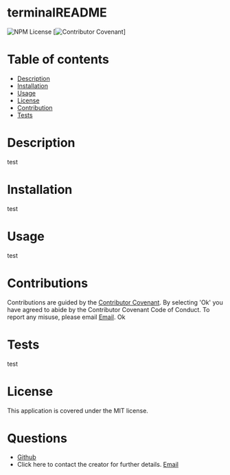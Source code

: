 # terminalREADME
![NPM License](https://img.shields.io/badge/license-MIT-red)
[![Contributor Covenant](https://img.shields.io/badge/Contributor%20Covenant-2.1-4baaaa.svg)]
# Table of contents
* [Description](#description)
* [Installation](#installation)
* [Usage](#usage)
* [License](#license)
* [Contribution](#contributions)
* [Tests](#tests)
# Description 
test
# Installation
 test
# Usage
 test
# Contributions
Contributions are guided by the [Contributor Covenant](https://www.contributor-covenant.org/). By selecting 'Ok' you have agreed to abide by the Contributor Covenant Code of Conduct. To report any misuse, please email [Email](mailto:test).
 Ok
# Tests
 test
# License
This application is covered under the MIT license.
# Questions
* [Github](test)
* Click here to contact the creator for further details.
[Email](mailto:test)
